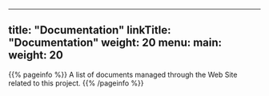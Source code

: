 
---
title: "Documentation"
linkTitle: "Documentation"
weight: 20
menu:
  main:
    weight: 20
---

{{% pageinfo %}}
A list of documents managed through the Web Site related to this project.
{{% /pageinfo %}}


